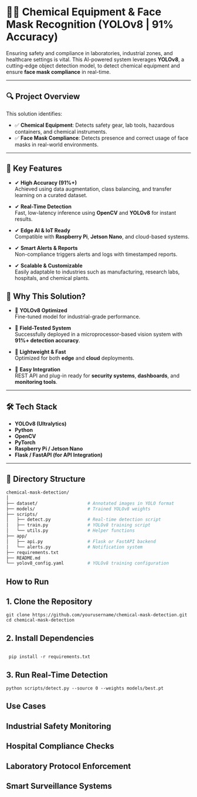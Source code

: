 # 🧪😷 Chemical Equipment & Face Mask Recognition (YOLOv8 | 91% Accuracy)

Ensuring safety and compliance in laboratories, industrial zones, and healthcare settings is vital. This AI-powered system leverages **YOLOv8**, a cutting-edge object detection model, to detect chemical equipment and ensure **face mask compliance** in real-time.

---

## 🔍 Project Overview

This solution identifies:
- ✅ **Chemical Equipment**: Detects safety gear, lab tools, hazardous containers, and chemical instruments.
- ✅ **Face Mask Compliance**: Detects presence and correct usage of face masks in real-world environments.

---

## 🚀 Key Features

- ✔ **High Accuracy (91%+)**  
  Achieved using data augmentation, class balancing, and transfer learning on a curated dataset.

- ✔ **Real-Time Detection**  
  Fast, low-latency inference using **OpenCV** and **YOLOv8** for instant results.

- ✔ **Edge AI & IoT Ready**  
  Compatible with **Raspberry Pi**, **Jetson Nano**, and cloud-based systems.

- ✔ **Smart Alerts & Reports**  
  Non-compliance triggers alerts and logs with timestamped reports.

- ✔ **Scalable & Customizable**  
  Easily adaptable to industries such as manufacturing, research labs, hospitals, and chemical plants.


## 🎯 Why This Solution?

- 🔹 **YOLOv8 Optimized**  
  Fine-tuned model for industrial-grade performance.

- 🔹 **Field-Tested System**  
  Successfully deployed in a microprocessor-based vision system with **91%+ detection accuracy**.

- 🔹 **Lightweight & Fast**  
  Optimized for both **edge** and **cloud** deployments.

- 🔹 **Easy Integration**  
  REST API and plug-in ready for **security systems**, **dashboards**, and **monitoring tools**.

---

## 🛠️ Tech Stack

- **YOLOv8 (Ultralytics)**
- **Python**
- **OpenCV**
- **PyTorch**
- **Raspberry Pi / Jetson Nano**
- **Flask / FastAPI (for API Integration)**

---

## 📁 Directory Structure

```bash
chemical-mask-detection/
│
├── dataset/                   # Annotated images in YOLO format
├── models/                    # Trained YOLOv8 weights
├── scripts/
│   ├── detect.py              # Real-time detection script
│   ├── train.py               # YOLOv8 training script
│   └── utils.py               # Helper functions
├── app/
│   ├── api.py                 # Flask or FastAPI backend
│   └── alerts.py              # Notification system
├── requirements.txt
├── README.md
└── yolov8_config.yaml         # YOLOv8 training configuration
```
## How to Run
## 1. Clone the Repository
```
git clone https://github.com/yourusername/chemical-mask-detection.git
cd chemical-mask-detection
```
## 2. Install Dependencies
```

 pip install -r requirements.txt
```
## 3. Run Real-Time Detection
   ```
   python scripts/detect.py --source 0 --weights models/best.pt
   ```
## Use Cases
## Industrial Safety Monitoring

## Hospital Compliance Checks

## Laboratory Protocol Enforcement

## Smart Surveillance Systems



